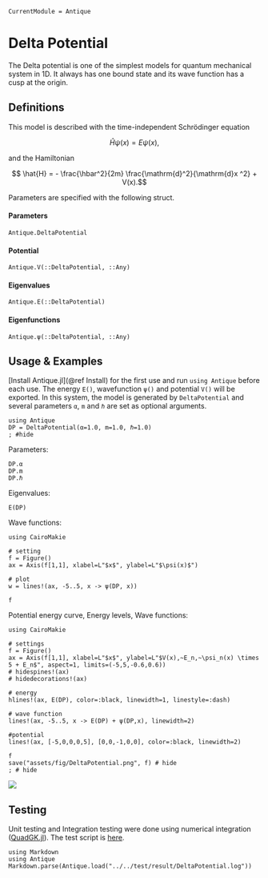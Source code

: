 ```@meta
CurrentModule = Antique
```

# Delta Potential

The Delta potential is one of the simplest models for quantum mechanical system in 1D.
It always has one bound state and its wave function has a cusp at the origin.

## Definitions

This model is described with the time-independent Schrödinger equation
```math
  \hat{H} \psi(x) = E \psi(x),
```
and the Hamiltonian
```math
  \hat{H} = - \frac{\hbar^2}{2m} \frac{\mathrm{d}^2}{\mathrm{d}x ^2} + V(x).
```
Parameters are specified with the following struct.

#### Parameters
```@docs; canonical=false
Antique.DeltaPotential
```

#### Potential
```@docs; canonical=false
Antique.V(::DeltaPotential, ::Any)
```

#### Eigenvalues
```@docs; canonical=false
Antique.E(::DeltaPotential)
```

#### Eigenfunctions
```@docs; canonical=false
Antique.ψ(::DeltaPotential, ::Any)
```

## Usage & Examples

[Install Antique.jl](@ref Install) for the first use and run `using Antique` before each use. The energy `E()`, wavefunction `ψ()` and potential `V()` will be exported. In this system, the model is generated by `DeltaPotential` and several parameters `α`, `m` and `ℏ` are set as optional arguments.

```@example DP
using Antique
DP = DeltaPotential(α=1.0, m=1.0, ℏ=1.0)
; #hide
```

Parameters:

```@repl DP
DP.α
DP.m
DP.ℏ
```

Eigenvalues:

```@repl DP
E(DP)
```

Wave functions:

```@example DP
using CairoMakie

# setting
f = Figure()
ax = Axis(f[1,1], xlabel=L"$x$", ylabel=L"$\psi(x)$")

# plot
w = lines!(ax, -5..5, x -> ψ(DP, x))

f
```

Potential energy curve, Energy levels, Wave functions:

```@example DP
using CairoMakie

# settings
f = Figure()
ax = Axis(f[1,1], xlabel=L"$x$", ylabel=L"$V(x),~E_n,~\psi_n(x) \times 5 + E_n$", aspect=1, limits=(-5,5,-0.6,0.6))
# hidespines!(ax)
# hidedecorations!(ax)

# energy
hlines!(ax, E(DP), color=:black, linewidth=1, linestyle=:dash)

# wave function
lines!(ax, -5..5, x -> E(DP) + ψ(DP,x), linewidth=2)

#potential
lines!(ax, [-5,0,0,0,5], [0,0,-1,0,0], color=:black, linewidth=2)

f
save("assets/fig/DeltaPotential.png", f) # hide
; # hide
```

![](assets/fig/DeltaPotential.png)

## Testing

Unit testing and Integration testing were done using numerical integration ([QuadGK.jl](https://juliamath.github.io/QuadGK.jl/stable/)). The test script is [here](https://github.com/ohno/Antique.jl/blob/main/test/DeltaPotential.jl).

```@eval
using Markdown
using Antique
Markdown.parse(Antique.load("../../test/result/DeltaPotential.log"))
```
